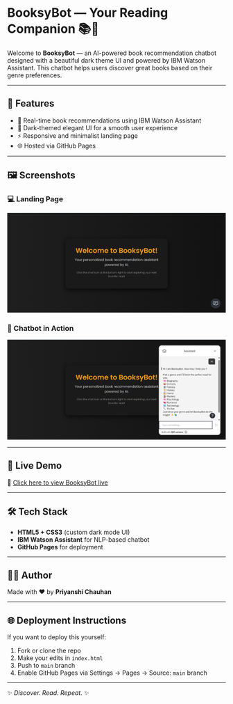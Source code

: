 
# BooksyBot — Your Reading Companion 📚🤖

Welcome to **BooksyBot** — an AI-powered book recommendation chatbot designed with a beautiful dark theme UI and powered by IBM Watson Assistant. This chatbot helps users discover great books based on their genre preferences.


---

## 🧠 Features

- 💬 Real-time book recommendations using IBM Watson Assistant
- 🎨 Dark-themed elegant UI for a smooth user experience
- ⚡ Responsive and minimalist landing page
- 🌐 Hosted via GitHub Pages

---

## 🖼️ Screenshots

### 💻 Landing Page

![Landing Page](screenshots/landing-page.png)

### 💬 Chatbot in Action

![Chat Interface](screenshots/chat-interface.png)

---

## 🚀 Live Demo

🔗 [Click here to view BooksyBot live]((https://github.com/PriyanshiChauhan209/BooksyBot.git))

---

## 🛠️ Tech Stack

- **HTML5 + CSS3** (custom dark mode UI)
- **IBM Watson Assistant** for NLP-based chatbot
- **GitHub Pages** for deployment



---

## 👩‍💻 Author

Made with ❤️ by **Priyanshi Chauhan**

---

## 🌐 Deployment Instructions

If you want to deploy this yourself:

1. Fork or clone the repo
2. Make your edits in `index.html`
3. Push to `main` branch
4. Enable GitHub Pages via Settings → Pages → Source: `main` branch

---



✨ *Discover. Read. Repeat.* ✨  

